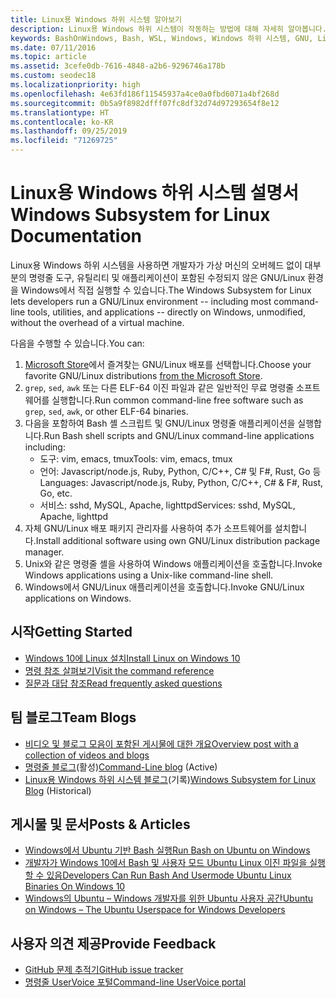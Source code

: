 ```yaml
---
title: Linux용 Windows 하위 시스템 알아보기
description: Linux용 Windows 하위 시스템이 작동하는 방법에 대해 자세히 알아봅니다.
keywords: BashOnWindows, Bash, WSL, Windows, Windows 하위 시스템, GNU, Linux
ms.date: 07/11/2016
ms.topic: article
ms.assetid: 3cefe0db-7616-4848-a2b6-9296746a178b
ms.custom: seodec18
ms.localizationpriority: high
ms.openlocfilehash: 4e63fd186f11545937a4ce0a0fbd6071a4bf268d
ms.sourcegitcommit: 0b5a9f8982dfff07fc8df32d74d97293654f8e12
ms.translationtype: HT
ms.contentlocale: ko-KR
ms.lasthandoff: 09/25/2019
ms.locfileid: "71269725"
---
```

# <a name="windows-subsystem-for-linux-documentation"></a><span data-ttu-id="a94fe-104">Linux용 Windows 하위 시스템 설명서</span><span class="sxs-lookup"><span data-stu-id="a94fe-104">Windows Subsystem for Linux Documentation</span></span>

<span data-ttu-id="a94fe-105">Linux용 Windows 하위 시스템을 사용하면 개발자가 가상 머신의 오버헤드 없이 대부분의 명령줄 도구, 유틸리티 및 애플리케이션이 포함된 수정되지 않은 GNU/Linux 환경을 Windows에서 직접 실행할 수 있습니다.</span><span class="sxs-lookup"><span data-stu-id="a94fe-105">The Windows Subsystem for Linux lets developers run a GNU/Linux environment -- including most command-line tools, utilities, and applications -- directly on Windows, unmodified, without the overhead of a virtual machine.</span></span>  

<span data-ttu-id="a94fe-106">다음을 수행할 수 있습니다.</span><span class="sxs-lookup"><span data-stu-id="a94fe-106">You can:</span></span>

1. <span data-ttu-id="a94fe-107">[Microsoft Store](https://aka.ms/wslstore)에서 즐겨찾는 GNU/Linux 배포를 선택합니다.</span><span class="sxs-lookup"><span data-stu-id="a94fe-107">Choose your favorite GNU/Linux distributions [from the Microsoft Store](https://aka.ms/wslstore).</span></span>
1. <span data-ttu-id="a94fe-108">`grep`, `sed`, `awk` 또는 다른 ELF-64 이진 파일과 같은 일반적인 무료 명령줄 소프트웨어를 실행합니다.</span><span class="sxs-lookup"><span data-stu-id="a94fe-108">Run common command-line free software such as `grep`, `sed`, `awk`, or other ELF-64 binaries.</span></span> 
1. <span data-ttu-id="a94fe-109">다음을 포함하여 Bash 셸 스크립트 및 GNU/Linux 명령줄 애플리케이션을 실행합니다.</span><span class="sxs-lookup"><span data-stu-id="a94fe-109">Run Bash shell scripts and GNU/Linux command-line applications including:</span></span>  
    * <span data-ttu-id="a94fe-110">도구: vim, emacs, tmux</span><span class="sxs-lookup"><span data-stu-id="a94fe-110">Tools: vim, emacs, tmux</span></span>
    * <span data-ttu-id="a94fe-111">언어: Javascript/node.js, Ruby, Python, C/C++, C# 및 F#, Rust, Go 등</span><span class="sxs-lookup"><span data-stu-id="a94fe-111">Languages: Javascript/node.js, Ruby, Python, C/C++, C# & F#, Rust, Go, etc.</span></span>
    * <span data-ttu-id="a94fe-112">서비스: sshd, MySQL, Apache, lighttpd</span><span class="sxs-lookup"><span data-stu-id="a94fe-112">Services: sshd, MySQL, Apache, lighttpd</span></span>
1. <span data-ttu-id="a94fe-113">자체 GNU/Linux 배포 패키지 관리자를 사용하여 추가 소프트웨어를 설치합니다.</span><span class="sxs-lookup"><span data-stu-id="a94fe-113">Install additional software using own GNU/Linux distribution package manager.</span></span>
1. <span data-ttu-id="a94fe-114">Unix와 같은 명령줄 셸을 사용하여 Windows 애플리케이션을 호출합니다.</span><span class="sxs-lookup"><span data-stu-id="a94fe-114">Invoke Windows applications using a Unix-like command-line shell.</span></span>
1. <span data-ttu-id="a94fe-115">Windows에서 GNU/Linux 애플리케이션을 호출합니다.</span><span class="sxs-lookup"><span data-stu-id="a94fe-115">Invoke GNU/Linux applications on Windows.</span></span>

## <a name="getting-started"></a><span data-ttu-id="a94fe-116">시작</span><span class="sxs-lookup"><span data-stu-id="a94fe-116">Getting Started</span></span>

* [<span data-ttu-id="a94fe-117">Windows 10에 Linux 설치</span><span class="sxs-lookup"><span data-stu-id="a94fe-117">Install Linux on Windows 10</span></span>](install-win10.md)
* [<span data-ttu-id="a94fe-118">명령 참조 살펴보기</span><span class="sxs-lookup"><span data-stu-id="a94fe-118">Visit the command reference</span></span>](reference.md)
* [<span data-ttu-id="a94fe-119">질문과 대답 참조</span><span class="sxs-lookup"><span data-stu-id="a94fe-119">Read frequently asked questions</span></span>](faq.md)

## <a name="team-blogs"></a><span data-ttu-id="a94fe-120">팀 블로그</span><span class="sxs-lookup"><span data-stu-id="a94fe-120">Team Blogs</span></span>
*  [<span data-ttu-id="a94fe-121">비디오 및 블로그 모음이 포함된 게시물에 대한 개요</span><span class="sxs-lookup"><span data-stu-id="a94fe-121">Overview post with a collection of videos and blogs</span></span>](https://blogs.msdn.microsoft.com/commandline/learn-about-windows-console-and-windows-subsystem-for-linux-wsl/)
* <span data-ttu-id="a94fe-122">[명령줄 블로그](https://blogs.msdn.microsoft.com/commandline/)(활성)</span><span class="sxs-lookup"><span data-stu-id="a94fe-122">[Command-Line blog](https://blogs.msdn.microsoft.com/commandline/) (Active)</span></span>
* <span data-ttu-id="a94fe-123">[Linux용 Windows 하위 시스템 블로그](https://blogs.msdn.microsoft.com/wsl/)(기록)</span><span class="sxs-lookup"><span data-stu-id="a94fe-123">[Windows Subsystem for Linux Blog](https://blogs.msdn.microsoft.com/wsl/) (Historical)</span></span>

## <a name="posts--articles"></a><span data-ttu-id="a94fe-124">게시물 및 문서</span><span class="sxs-lookup"><span data-stu-id="a94fe-124">Posts & Articles</span></span>
* [<span data-ttu-id="a94fe-125">Windows에서 Ubuntu 기반 Bash 실행</span><span class="sxs-lookup"><span data-stu-id="a94fe-125">Run Bash on Ubuntu on Windows</span></span>](https://blogs.windows.com/buildingapps/2016/03/30/run-bash-on-ubuntu-on-windows/)
* [<span data-ttu-id="a94fe-126">개발자가 Windows 10에서 Bash 및 사용자 모드 Ubuntu Linux 이진 파일을 실행할 수 있음</span><span class="sxs-lookup"><span data-stu-id="a94fe-126">Developers Can Run Bash And Usermode Ubuntu Linux Binaries On Windows 10</span></span>](https://www.hanselman.com/blog/DevelopersCanRunBashShellAndUsermodeUbuntuLinuxBinariesOnWindows10.aspx)
* [<span data-ttu-id="a94fe-127">Windows의 Ubuntu – Windows 개발자를 위한 Ubuntu 사용자 공간</span><span class="sxs-lookup"><span data-stu-id="a94fe-127">Ubuntu on Windows – The Ubuntu Userspace for Windows Developers</span></span>](https://insights.ubuntu.com/2016/03/30/ubuntu-on-windows-the-ubuntu-userspace-for-windows-developers/) 

## <a name="provide-feedback"></a><span data-ttu-id="a94fe-128">사용자 의견 제공</span><span class="sxs-lookup"><span data-stu-id="a94fe-128">Provide Feedback</span></span>
* [<span data-ttu-id="a94fe-129">GitHub 문제 추적기</span><span class="sxs-lookup"><span data-stu-id="a94fe-129">GitHub issue tracker</span></span>](https://github.com/Microsoft/BashOnWindows/issues)
* [<span data-ttu-id="a94fe-130">명령줄 UserVoice 포털</span><span class="sxs-lookup"><span data-stu-id="a94fe-130">Command-line UserVoice portal</span></span>](https://wpdev.uservoice.com/forums/266908-command-prompt-console-bash-on-ubuntu-on-windo/category/161892-bash)
